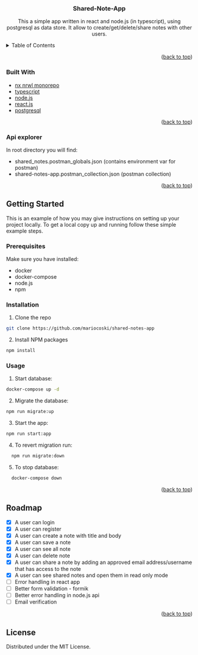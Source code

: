 <!-- Improved compatibility of back to top link: See: https://github.com/othneildrew/Best-README-Template/pull/73 -->

<a name="readme-top"></a>

<br />
<div align="center">

  <h3 align="center">Shared-Note-App</h3>

  <p align="center">
    This a simple app written in react and node.js (in typescript), using postgresql as data store.
    It allow to create/get/delete/share notes with other users.
      
  </p>
</div>

<!-- TABLE OF CONTENTS -->
<details>
  <summary>Table of Contents</summary>
  <ol> 
    <li>
      <a href="#getting-started">Getting Started</a>
      <ul>
        <li><a href="#prerequisites">Prerequisites</a></li>
        <li><a href="#installation">Installation</a></li>
      </ul>
    </li>
    <li><a href="#usage">Usage</a></li>
    <li><a href="#roadmap">Roadmap</a></li> 
    <li><a href="#license">License</a></li> 
  </ol>
</details>

<p align="right">(<a href="#readme-top">back to top</a>)</p>

### Built With

- [nx nrwl monorepo](https://nx.dev/)
- [typescript](https://www.typescriptlang.org/)
- [node.js](https://nodejs.org/en/)
- [react.js](https://reactjs.org)
- [postgresql](https://www.postgresql.org/)

<p align="right">(<a href="#readme-top">back to top</a>)</p>

### Api explorer

In root directory you will find:

- shared_notes.postman_globals.json (contains environment var for postman)
- shared-notes-app.postman_collection.json (postman collection)

<p align="right">(<a href="#readme-top">back to top</a>)</p>

<!-- GETTING STARTED -->

## Getting Started

This is an example of how you may give instructions on setting up your project locally.
To get a local copy up and running follow these simple example steps.

### Prerequisites

Make sure you have installed:

- docker
- docker-compose
- node.js
- npm

### Installation

1. Clone the repo
```sh
git clone https://github.com/mariocoski/shared-notes-app
```
2. Install NPM packages
```sh
npm install
```

### Usage

1. Start database:
```sh
docker-compose up -d
```
2. Migrate the database:
```sh
npm run migrate:up
```
3. Start the app:

```sh
npm run start:app
```

4. To revert migration run:

```sh
  npm run migrate:down
```

5. To stop database:

```sh
  docker-compose down
```

<p align="right">(<a href="#readme-top">back to top</a>)</p>

<!-- ROADMAP -->

## Roadmap

- [x] A user can login
- [x] A user can register
- [x] A user can create a note with title and body
- [x] A user can save a note
- [x] A user can see all note
- [x] A user can delete note
- [x] A user can share a note by adding an approved email address/username that has access to the note
- [x] A user can see shared notes and open them in read only mode
- [ ] Error handling in react app
- [ ] Better form validation - formik
- [ ] Better error handling in node.js api
- [ ] Email verification

<p align="right">(<a href="#readme-top">back to top</a>)</p>

<!-- LICENSE -->

## License

Distributed under the MIT License.
